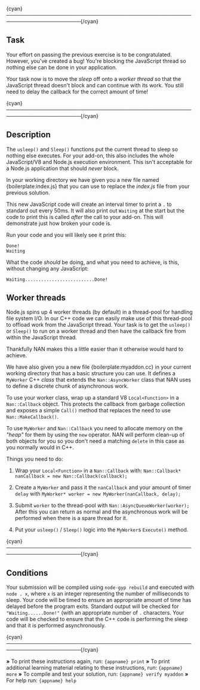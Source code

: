 {cyan}──────────────────────────────────────────────────────────────────────{/cyan}

## Task

Your effort on passing the previous exercise is to be congratulated. However, you've created a bug! You're blocking the JavaScript thread so nothing else can be done in your application.

Your task now is to move the *sleep* off onto a *worker thread* so that the JavaScript thread doesn't block and can continue with its work. You still need to delay the callback for the correct amount of time!

{cyan}──────────────────────────────────────────────────────────────────────{/cyan}

## Description

The `usleep()` and `Sleep()` functions put the current thread to sleep so nothing else executes. For your add-on, this also includes the whole JavaScript/V8 and Node.js execution environment. This isn't acceptable for a Node.js application that should *never* block.

In your working directory we have given you a new file named {boilerplate:index.js} that you can use to replace the *index.js* file from your previous solution.

This new JavaScript code will create an interval timer to print a `.` to standard out every 50ms. It will also print out `Waiting` at the start but the code to print this is called *after* the call to your add-on. This will demonstrate just how broken your code is.

Run your code and you will likely see it print this:

```
Done!
Waiting
```

What the code *should* be doing, and what you need to achieve, is this, without changing any JavaScript:

```
Waiting..........................Done!
```

## Worker threads

Node.js spins up 4 worker threads (by default) in a thread-pool for handling file system I/O. In our C++ code we can easily make use of this thread-pool to offload work from the JavaScript thread. Your task is to get the `usleep()` or `Sleep()` to run on a worker thread and then have the callback fire from within the JavaScript thread.

Thankfully NAN makes this a little easier than it otherwise would hard to achieve.

We have also given you a new file {boilerplate:myaddon.cc} in your current working directory that has a basic structure you can use. It defines a `MyWorker` C++ *class* that extends the `Nan::AsyncWorker` class that NAN uses to define a discrete chunk of asynchronous work.

To use your worker class, wrap up a standard V8 `Local<Function>` in a `Nan::Callback` object. This protects the callback from garbage collection and exposes a simple `Call()` method that replaces the need to use `Nan::MakeCallback()`.

To use `MyWorker` and `Nan::Callback` you need to allocate memory on the *"heap"* for them by using the `new` operator. NAN will perform clean-up of both objects for you so you don't need a matching `delete` in this case as you normally would in C++.

Things you need to do:


1. Wrap your `Local<Function>` in a `Nan::Callback` with: `Nan::Callback* nanCallback = new Nan::Callback(callback);`


2. Create a `MyWorker` and pass it the `nanCallback` and your amount of timer `delay` with `MyWorker* worker = new MyWorker(nanCallback, delay);`


3. Submit `worker` to the thread-pool with `Nan::AsyncQueueWorker(worker);` After this you can return as normal and the asynchronous work will be performed when there is a spare thread for it.


4. Put your `usleep()` / `Sleep()` logic into the `MyWorker`s `Execute()` method.

{cyan}──────────────────────────────────────────────────────────────────────{/cyan}

## Conditions

Your submission will be compiled using `node-gyp rebuild` and executed with `node . x`, where `x` is an integer representing the number of milliseconds to sleep. Your code will be timed to ensure an appropriate amount of time has delayed before the program exits. Standard output will be checked for `"Waiting......Done!"` (with an appropriate number of `.` characters. Your code will be checked to ensure that the C++ code is performing the sleep and that it is performed asynchronously.

{cyan}──────────────────────────────────────────────────────────────────────{/cyan}

 __»__ To print these instructions again, run: `{appname} print`
 __»__ To print additional learning material relating to these instructions, run: `{appname} more`
 __»__ To compile and test your solution, run: `{appname} verify myaddon`
 __»__ For help run: `{appname} help`
